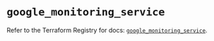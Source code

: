 # `google_monitoring_service`

Refer to the Terraform Registry for docs: [`google_monitoring_service`](https://registry.terraform.io/providers/hashicorp/google-beta/6.17.0/docs/resources/google_monitoring_service).
